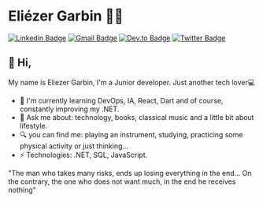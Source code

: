 # Eliézer Garbin  👨‍💻

[![Linkedin Badge](https://img.shields.io/badge/-LinkedIn-blue?style=flat-square&logo=Linkedin&logoColor=white&link=https://www.linkedin.com/in/eliezergarbin/)](https://www.linkedin.com/in/eliezergarbin/)
[![Gmail Badge](https://img.shields.io/badge/-Gmail-c14438?style=flat-square&logo=Gmail&logoColor=white&link=mailto:elieserdariogarbin@gmail.com)](mailto:elieserdariogarbin@gmail.com)
[![Dev.to Badge](https://img.shields.io/badge/-DEV.to-00000f?style=flat-square&logo=Dev.to&logoColor=white&link=https://dev.to/eliezergarbin)](https://dev.to/eliezergarbin)
[![Twitter Badge](https://img.shields.io/twitter/follow/EliezerGarbin?style=social)](https://twitter.com/EliezerGarbin)


## 👋 Hi, 
My name is Eliezer Garbin, I'm a Junior developer. Just another tech lover💻

- 🌱 I'm currently learning DevOps, IA, React, Dart and of course, constantly improving my .NET.
- 💬 Ask me about: technology, books, classical music and a little bit about lifestyle.
- 🔍 you can find me: playing an instrument, studying, practicing some physical activity or just thinking...
- ⚡ Technologies: .NET, SQL, JavaScript.


"The man who takes many risks, ends up losing everything in the end... On the contrary, the one who does not want much, in the end he receives nothing"

